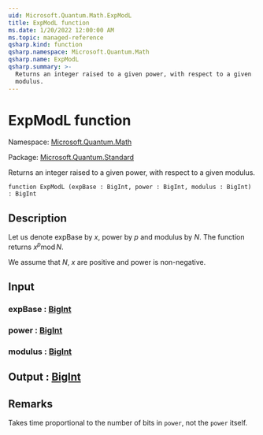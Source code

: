 ```yaml
---
uid: Microsoft.Quantum.Math.ExpModL
title: ExpModL function
ms.date: 1/20/2022 12:00:00 AM
ms.topic: managed-reference
qsharp.kind: function
qsharp.namespace: Microsoft.Quantum.Math
qsharp.name: ExpModL
qsharp.summary: >-
  Returns an integer raised to a given power, with respect to a given
  modulus.
---
```


# ExpModL function

Namespace: [Microsoft.Quantum.Math](xref:Microsoft.Quantum.Math)

Package: [Microsoft.Quantum.Standard](https://nuget.org/packages/Microsoft.Quantum.Standard)


Returns an integer raised to a given power, with respect to a givenmodulus.

```qsharp
function ExpModL (expBase : BigInt, power : BigInt, modulus : BigInt) : BigInt
```


## Description

Let us denote expBase by $x$, power by $p$ and modulus by $N$.The function returns $x^p \operatorname{mod} N$.We assume that $N$, $x$ are positive and power is non-negative.

## Input

### expBase : [BigInt](xref:microsoft.quantum.qsharp.valueliterals#bigint-literals)




### power : [BigInt](xref:microsoft.quantum.qsharp.valueliterals#bigint-literals)




### modulus : [BigInt](xref:microsoft.quantum.qsharp.valueliterals#bigint-literals)





## Output : [BigInt](xref:microsoft.quantum.qsharp.valueliterals#bigint-literals)



## Remarks

Takes time proportional to the number of bits in `power`, not the `power` itself.